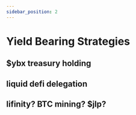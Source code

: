 ```yaml
---
sidebar_position: 2
---
```


# Yield Bearing Strategies

## $ybx treasury holding

## liquid defi delegation

## lifinity? BTC mining? $jlp?
